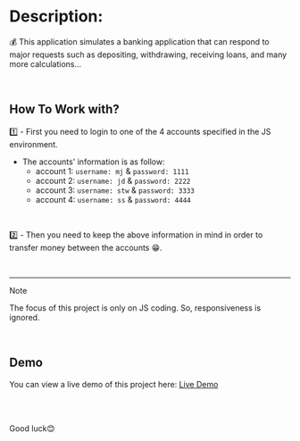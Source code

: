 # Description:
💰 This application simulates a banking application that can respond to major requests such as depositing, withdrawing, receiving loans, and many more calculations...

<br/>

## How To Work with?
1️⃣ - First you need to login to one of the 4 accounts specified in the JS environment. 
- The accounts' information is as follow:
   - account 1: `username: mj` & `password: 1111`
   - account 2: `username: jd` & `password: 2222`
   - account 3: `username: stw` & `password: 3333`
   - account 4: `username: ss` & `password: 4444`

<br/>

2️⃣ - Then you need to keep the above information in mind in order to transfer money between the accounts 😁.

<br/>

___

> [!NOTE]
> The focus of this project is only on JS coding. So, responsiveness is ignored.

<br/>

## Demo
You can view a live demo of this project here: [Live Demo](https://mrtza-javidi.github.io/bankist-app/)

<br/>
<br/>

Good luck😊
